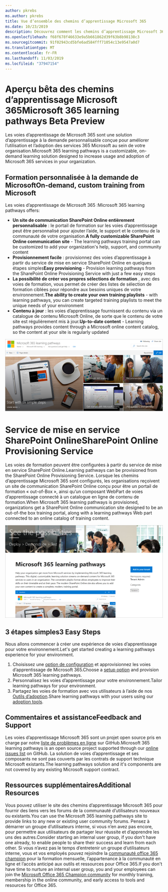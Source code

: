```yaml
---
author: pkrebs
ms.author: pkrebs
title: Vue d’ensemble des chemins d’apprentissage Microsoft 365
ms.date: 10/23/2019
description: Découvrez comment les chemins d’apprentissage Microsoft 365 peuvent accélérer l’utilisation et l’adoption des services 365 Microsoft dans votre organisation. Les voies de formation incluent un composant WebPart SharePoint Online personnalisé et un site de formation aux communications SharePoint Online modernes qui est facile à configurer pour votre client Microsoft 365.
ms.openlocfilehash: f68f678f46633e9a5b661862d39f63b8b98138c3
ms.sourcegitcommit: 91f02943cd5bfe6ad584fff71054c13e9547a0d7
ms.translationtype: MT
ms.contentlocale: fr-FR
ms.lasthandoff: 11/03/2019
ms.locfileid: "37947154"
---
```

# <a name="microsoft-365-learning-pathways-beta-preview"></a><span data-ttu-id="a98cd-104">Aperçu bêta des chemins d’apprentissage Microsoft 365</span><span class="sxs-lookup"><span data-stu-id="a98cd-104">Microsoft 365 learning pathways Beta Preview</span></span>
<span data-ttu-id="a98cd-105">Les voies d’apprentissage de Microsoft 365 sont une solution d’apprentissage à la demande personnalisable conçue pour améliorer l’utilisation et l’adoption des services 365 Microsoft au sein de votre organisation.</span><span class="sxs-lookup"><span data-stu-id="a98cd-105">Microsoft 365 learning pathways is a customizable, on-demand learning solution designed to increase usage and adoption of Microsoft 365 services in your organization.</span></span>  

## <a name="on-demand-custom-training-from-microsoft"></a><span data-ttu-id="a98cd-106">Formation personnalisée à la demande de Microsoft</span><span class="sxs-lookup"><span data-stu-id="a98cd-106">On-demand, custom training from Microsoft</span></span>

<span data-ttu-id="a98cd-107">Les voies d’apprentissage de Microsoft 365 :</span><span class="sxs-lookup"><span data-stu-id="a98cd-107">Microsoft 365 learning pathways offers:</span></span>

- <span data-ttu-id="a98cd-108">**Un site de communication SharePoint Online entièrement personnalisable** : le portail de formation sur les voies d’apprentissage peut être personnalisé pour ajouter l’aide, le support et le contenu de la communauté de votre organisation.</span><span class="sxs-lookup"><span data-stu-id="a98cd-108">**A fully customizable SharePoint Online communication site** - The learning pathways training portal can be customized to add your organization's help, support, and community content</span></span>
- <span data-ttu-id="a98cd-109">**Provisionnement facile** : provisionnez des voies d’apprentissage à partir du service de mise en service SharePoint Online en quelques étapes simples</span><span class="sxs-lookup"><span data-stu-id="a98cd-109">**Easy provisioning** - Provision learning pathways from the SharePoint Online Provisioning Service with just a few easy steps</span></span>
- <span data-ttu-id="a98cd-110">**La possibilité de créer vos propres sélections de formation** , avec des voies de formation, vous permet de créer des listes de sélection de formation ciblées pour répondre aux besoins uniques de votre environnement.</span><span class="sxs-lookup"><span data-stu-id="a98cd-110">**The ability to create your own training playlists** - with learning pathways, you can create targeted training playlists to meet the unique needs of your environment</span></span>
- <span data-ttu-id="a98cd-111">**Contenu à jour** : les voies d’apprentissage fournissent du contenu via un catalogue de contenu Microsoft Online, de sorte que le contenu de votre site est régulièrement mis à jour.</span><span class="sxs-lookup"><span data-stu-id="a98cd-111">**Up-to-date content** - Learning pathways provides content through a Microsoft online content catalog, so the content at your site is regularly updated</span></span>

![CG-Introducing. png](media/cg-introducing.png)

# <a name="sharepoint-online-provisioning-service"></a><span data-ttu-id="a98cd-113">Service de mise en service SharePoint Online</span><span class="sxs-lookup"><span data-stu-id="a98cd-113">SharePoint Online Provisioning Service</span></span> 
<span data-ttu-id="a98cd-114">Les voies de formation peuvent être configurées à partir du service de mise en service SharePoint Online.</span><span class="sxs-lookup"><span data-stu-id="a98cd-114">Learning pathways can be provisioned from the SharePoint Online Provisioning Service.</span></span> <span data-ttu-id="a98cd-115">Lorsque les chemins d’apprentissage Microsoft 365 sont configurés, les organisations reçoivent un site de communication SharePoint Online conçu pour être un portail de formation « out-of-Box », ainsi qu’un composant WebPart de voies d’apprentissage connecté à un catalogue en ligne de contenu de formation.</span><span class="sxs-lookup"><span data-stu-id="a98cd-115">When Microsoft 365 learning pathways is provisioned, organizations get a SharePoint Online communication site designed to be an out-of-the box training portal, along with a learning pathways Web part connected to an online catalog of training content.</span></span> 

![CG-provision. png](media/cg-provision.png)

## <a name="3-easy-steps"></a><span data-ttu-id="a98cd-117">3 étapes simples</span><span class="sxs-lookup"><span data-stu-id="a98cd-117">3 Easy Steps</span></span>
<span data-ttu-id="a98cd-118">Nous allons commencer à créer une expérience de voies d’apprentissage pour votre environnement.</span><span class="sxs-lookup"><span data-stu-id="a98cd-118">Let's get started creating a learning pathways experience for your environment.</span></span>
1. <span data-ttu-id="a98cd-119">Choisissez une [option de configuration](custom_setupoptions.md) et approvisionnez les voies d’apprentissage de Microsoft 365.</span><span class="sxs-lookup"><span data-stu-id="a98cd-119">Choose a [setup option](custom_setupoptions.md) and provision Microsoft 365 learning pathways.</span></span>  
2. <span data-ttu-id="a98cd-120">Personnalisez les voies d’apprentissage pour votre environnement.</span><span class="sxs-lookup"><span data-stu-id="a98cd-120">Tailor learning pathways for your environment.</span></span>
3. <span data-ttu-id="a98cd-121">Partagez les voies de formation avec vos utilisateurs à l’aide de nos [Outils d’adoption](driveadoption.md).</span><span class="sxs-lookup"><span data-stu-id="a98cd-121">Share learning pathways with your users using our [adoption tools](driveadoption.md).</span></span>

## <a name="feedback-and-support"></a><span data-ttu-id="a98cd-122">Commentaires et assistance</span><span class="sxs-lookup"><span data-stu-id="a98cd-122">Feedback and Support</span></span>

<span data-ttu-id="a98cd-123">Les voies d’apprentissage Microsoft 365 sont un projet open source pris en charge par notre [liste de problèmes en ligne](https://aka.ms/CustomLearningHelp) sur GitHub.</span><span class="sxs-lookup"><span data-stu-id="a98cd-123">Microsoft 365 learning pathways is an open source project supported through our [online issues list](https://aka.ms/CustomLearningHelp) on GitHub.</span></span> <span data-ttu-id="a98cd-124">La solution de voies d’apprentissage et ses composants ne sont pas couverts par les contrats de support technique Microsoft existants.</span><span class="sxs-lookup"><span data-stu-id="a98cd-124">The learning pathways solution and it's components are not covered by any existing Microsoft support contract.</span></span>  

## <a name="additional-resources"></a><span data-ttu-id="a98cd-125">Ressources supplémentaires</span><span class="sxs-lookup"><span data-stu-id="a98cd-125">Additional Resources</span></span>
<span data-ttu-id="a98cd-126">Vous pouvez utiliser le site des chemins d’apprentissage Microsoft 365 pour fournir des liens vers les forums de la communauté d’utilisateurs nouveaux ou existants.</span><span class="sxs-lookup"><span data-stu-id="a98cd-126">You can use the Microsoft 365 learning pathways site to provide links to any new or existing user community forums.</span></span> <span data-ttu-id="a98cd-127">Pensez à démarrer un groupe d’utilisateurs interne, si vous n’en avez pas encore, pour permettre aux utilisateurs de partager leur réussite et d’apprendre les uns des autres.</span><span class="sxs-lookup"><span data-stu-id="a98cd-127">Consider starting an internal user group, if you don't have one already, to enable people to share their success and learn from each other.</span></span>  <span data-ttu-id="a98cd-128">Si vous n’avez pas le temps d’entretenir un groupe d’utilisateurs interne, vous et vos employés pouvez rejoindre la [communauté office 365 champion](https://aka.ms/O365Champions) pour la formation mensuelle, l’appartenance à la communauté en ligne et l’accès anticipé aux outils et ressources pour Office 365.</span><span class="sxs-lookup"><span data-stu-id="a98cd-128">If you don't have time to nurture an internal user group, you and your employees can join the [Microsoft Office 365 Champion community](https://aka.ms/O365Champions) for monthly training, membership in the online community, and early access to tools and resources for Office 365.</span></span>